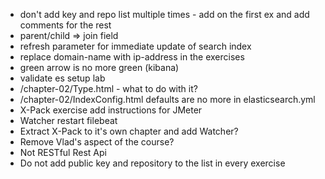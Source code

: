 * don't add key and repo list multiple times - add on the first ex and add comments for the rest
* parent/child => join field
* refresh parameter for immediate update of search index
* replace domain-name with ip-address in the exercises
* green arrow is no more green (kibana)
* validate es setup lab
* /chapter-02/Type.html - what to do with it?
* /chapter-02/IndexConfig.html defaults are no more in elasticsearch.yml
* X-Pack exercise add instructions for JMeter
* Watcher restart filebeat
* Extract X-Pack to it's own chapter and add Watcher?
* Remove Vlad's aspect of the course?
* Not RESTful Rest Api
* Do not add public key and repository to the list in every exercise
